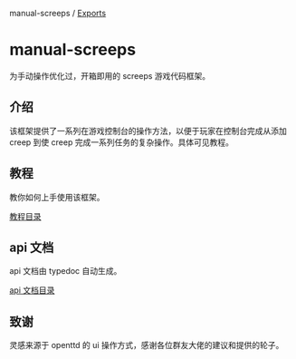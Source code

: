manual-screeps / [Exports](modules.md)

# manual-screeps

为手动操作优化过，开箱即用的 screeps 游戏代码框架。

## 介绍

该框架提供了一系列在游戏控制台的操作方法，以便于玩家在控制台完成从添加 creep 到使 creep 完成一系列任务的复杂操作。具体可见教程。

## 教程

教你如何上手使用该框架。

[教程目录](tutorial/README.md)

## api 文档

api 文档由 typedoc 自动生成。

[api 文档目录](docs/modules.md)

## 致谢

灵感来源于 openttd 的 ui 操作方式，感谢各位群友大佬的建议和提供的轮子。
